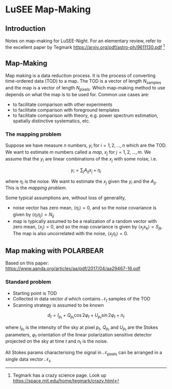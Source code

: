 # LuSEE Map-Making

## Introduction

Notes on map-making for LuSEE-Night. For an elementary review, refer to the excellent paper by Tegmark https://arxiv.org/pdf/astro-ph/9611130.pdf [^1]
[^1]: Tegmark has a crazy science page. Look up https://space.mit.edu/home/tegmark/crazy.html

## Map-Making

Map making is a data reduction process. It is the process of converting time-ordered data (TOD) to a map. The TOD is a vector of length $N_{\text{samples}}$ and the map is a vector of length $N_{\text{pixels}}$. Which map-making method to use depends on what the map is to be used for. Common use cases are:
- to facilitate comparison with other experiments
- to facilitate comparison with foreground templates
- to facilitate comparison with theory, e.g. power spectrum estimation, spatially distinctive systematics, etc.

### The mapping problem

Suppose we have measure $n$ numbers, $y_i$ for $i=1,2,\ldots,n$ which are the TOD. We want to estimate $m$ numbers called a _map_, $x_j$ for $j=1,2,\ldots,m$. We assume that the $y_i$ are linear combinations of the $x_j$ with some noise, i.e. 

$$ y_i = \sum_j A_{ij} x_j + \eta_i $$

 where $\eta_i$ is the noise. We want to estimate the $x_j$ given the $y_i$ and the $A_{ij}$. This is the _mapping problem_.

Some typical assumptions are, without loss of generality, 
- noise vector has zero mean, $\langle \eta_i \rangle = 0$, and so the noise covariance is given by $\langle \eta_i \eta_j \rangle = N_{ij}$
- map is typically assumed to be a realization of a random vector with zero mean, $\langle x_j \rangle = 0$, and so the map covariance is given by $\langle x_j x_k \rangle = S_{jk}$. The map is also uncorrelated with the noise, $\langle x_j \eta_i \rangle = 0$.


## Map making with POLARBEAR

Based on this paper: https://www.aanda.org/articles/aa/pdf/2017/04/aa29467-16.pdf

### Standard problem

- Starting point is TOD
- Collected in data vector $d$ which contains $\mathcal{N}_t$ samples of the TOD
- Scanning strategy is assumed to be known

$$d_t = I_{p_t} + Q_{p_t}\cos2\varphi_t + U_{p_t}\sin2\varphi_t + n_t$$

where $I_{p_t}$ is the intensity of the sky at pixel $p_t$, $Q_{p_t}$ and $U_{p_t}$ are the Stokes parameters, $\varphi_t$ orientation of the linear polarization sensitive detector projected on the sky at time $t$ and $n_t$ is the noise.

All Stokes params characterising the signal in $\mathcal{N}_\text{pixels}$ can be arranged in a single data vector $\mathcal{N}_s$ 

